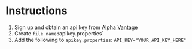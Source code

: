 # Instructions

1. Sign up and obtain an api key from [Alpha Vantage](https://www.alphavantage.co/support/#api-key)
1. Create ` file named `apikey.properties`
1. Add the following to `apikey.properties`: `API_KEY="YOUR_API_KEY_HERE"`
